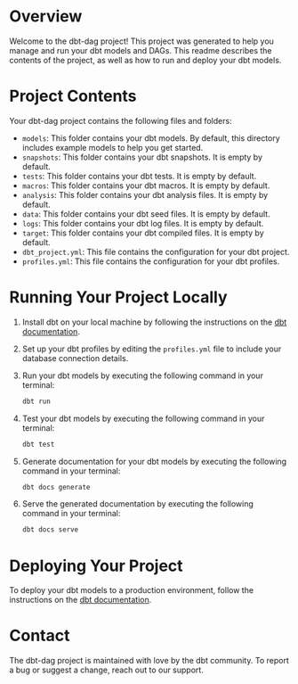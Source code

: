 # Overview

Welcome to the dbt-dag project! This project was generated to help you manage and run your dbt models and DAGs. This readme describes the contents of the project, as well as how to run and deploy your dbt models.

# Project Contents

Your dbt-dag project contains the following files and folders:

- `models`: This folder contains your dbt models. By default, this directory includes example models to help you get started.
- `snapshots`: This folder contains your dbt snapshots. It is empty by default.
- `tests`: This folder contains your dbt tests. It is empty by default.
- `macros`: This folder contains your dbt macros. It is empty by default.
- `analysis`: This folder contains your dbt analysis files. It is empty by default.
- `data`: This folder contains your dbt seed files. It is empty by default.
- `logs`: This folder contains your dbt log files. It is empty by default.
- `target`: This folder contains your dbt compiled files. It is empty by default.
- `dbt_project.yml`: This file contains the configuration for your dbt project.
- `profiles.yml`: This file contains the configuration for your dbt profiles.

# Running Your Project Locally

1. Install dbt on your local machine by following the instructions on the [dbt documentation](https://docs.getdbt.com/docs/installation).

2. Set up your dbt profiles by editing the `profiles.yml` file to include your database connection details.

3. Run your dbt models by executing the following command in your terminal:

    ```sh
    dbt run
    ```

4. Test your dbt models by executing the following command in your terminal:

    ```sh
    dbt test
    ```

5. Generate documentation for your dbt models by executing the following command in your terminal:

    ```sh
    dbt docs generate
    ```

6. Serve the generated documentation by executing the following command in your terminal:

    ```sh
    dbt docs serve
    ```

# Deploying Your Project

To deploy your dbt models to a production environment, follow the instructions on the [dbt documentation](https://docs.getdbt.com/docs/deploying).

# Contact

The dbt-dag project is maintained with love by the dbt community. To report a bug or suggest a change, reach out to our support.